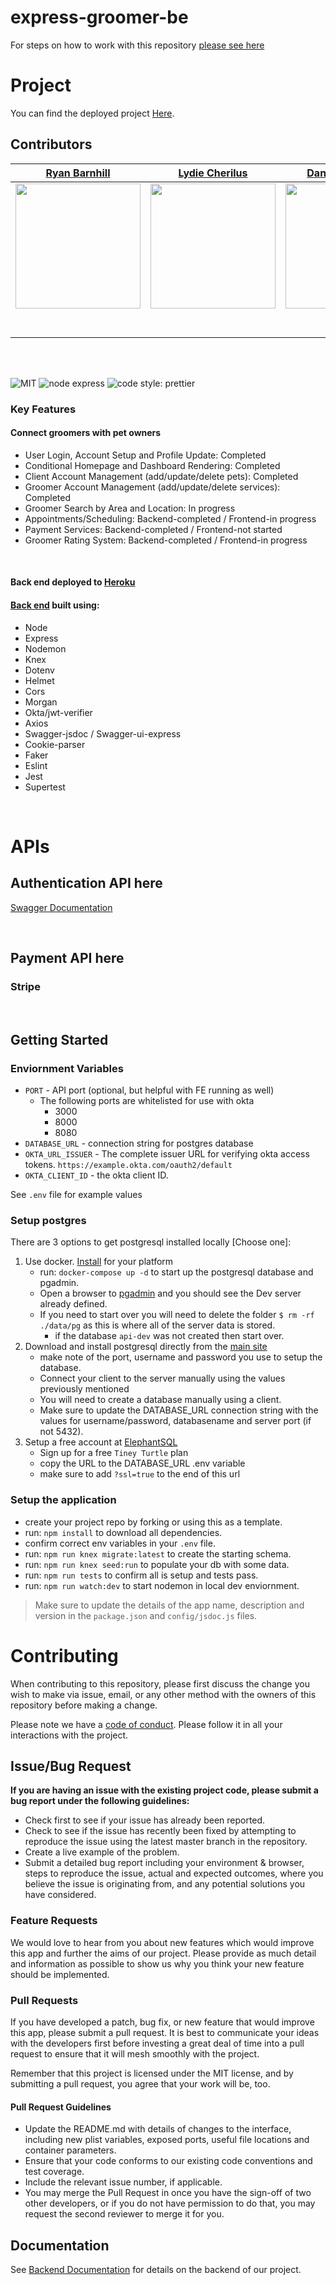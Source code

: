 # express-groomer-be

For steps on how to work with this repository [please see here](https://docs.labs.lambdaschool.com/labs-spa-starter/)


# Project

You can find the deployed project [Here](https://c.expressgroomer.dev/).

## Contributors


|                                                      [Ryan Barnhill](https://github.com/74ultra/)                                                       |                                                       [Lydie Cherilus](https://github.com/lydiecherilus)                                                        |                                                      [Daniel Kanangila](https://github.com/danielkanangila)                                                       |                                                       [Ken Ridenour](https://github.com/ken1286/)                                                        |                                                      
| :-----------------------------------------------------------------------------------------------------------------------------------------: | :-------------------------------------------------------------------------------------------------------------------------------------------: | :-----------------------------------------------------------------------------------------------------------------------------------------: | :-------------------------------------------------------------------------------------------------------------------------------------------: | 
| [<img src="https://avatars0.githubusercontent.com/u/43554945?s=400&u=6b30d3edcae818d70f8df971e4cc7728dfe701b3&v=4" width = "200" />](https://github.com/) | [<img src="https://avatars1.githubusercontent.com/u/57009304?s=400&u=0d7aeac2b88655a2bf00edc309d7755e870c194f&v=4" width = "200" />](https://github.com/) | [<img src="https://avatars2.githubusercontent.com/u/17149997?s=400&u=1ce10eb8aafdd33cb43a1d9fcc3675f8495242f5&v=4" width = "200" />](https://github.com/) | [<img src="https://avatars2.githubusercontent.com/u/44625066?s=400&u=6ccb6e3a428a150c9a6ea22f8a7065ac65e2c924&v=4" width = "200" />](https://github.com/) | 
|                                [<img src="https://github.com/favicon.ico" width="15"> ](https://github.com/74ultra/)                                |                            [<img src="https://github.com/favicon.ico" width="15"> ](https://github.com/lydiecherilus)                             |                          [<img src="https://github.com/favicon.ico" width="15"> ](https://github.com/danielkanangila)                           |                          [<img src="https://github.com/favicon.ico" width="15"> ](https://github.com/ken1286/)                           |                                                       |
|                [ <img src="https://static.licdn.com/sc/h/al2o9zrvru7aqj8e1x2rzsrca" width="15"> ](https://www.linkedin.com/in/ryanbarnhill/)                |                 [ <img src="https://static.licdn.com/sc/h/al2o9zrvru7aqj8e1x2rzsrca" width="15"> ](https://www.linkedin.com/in/lydiecherilus/)                 |                [ <img src="https://static.licdn.com/sc/h/al2o9zrvru7aqj8e1x2rzsrca" width="15"> ](https://www.linkedin.com/in/kkanangila/)                |                 [ <img src="https://static.licdn.com/sc/h/al2o9zrvru7aqj8e1x2rzsrca" width="15"> ](https://www.linkedin.com/in/kenridenour/)                 |                               |

<br>
<br>


![MIT](https://img.shields.io/packagist/l/doctrine/orm.svg)
![node express](https://img.shields.io/node/v-lts/express)
![code style: prettier](https://img.shields.io/badge/code_style-prettier-ff69b4.svg?style=flat-square)



### Key Features

#### Connect groomers with pet owners 
- User Login, Account Setup and Profile Update: Completed
- Conditional Homepage and Dashboard Rendering: Completed
- Client Account Management (add/update/delete pets): Completed
- Groomer Account Management (add/update/delete services): Completed
- Groomer Search by Area and Location: In progress
- Appointments/Scheduling: Backend-completed / Frontend-in progress
- Payment Services: Backend-completed / Frontend-not started
- Groomer Rating System: Backend-completed / Frontend-in progress

<br>

#### Back end deployed to [Heroku](https://labspt12-express-groomer-c-api.herokuapp.com/)

#### [Back end](https://labspt12-express-groomer-c-api.herokuapp.com/) built using:

- Node
- Express
- Nodemon
- Knex
- Dotenv
- Helmet
- Cors
- Morgan
- Okta/jwt-verifier
- Axios
- Swagger-jsdoc / Swagger-ui-express
- Cookie-parser
- Faker
- Eslint
- Jest
- Supertest

<br>

# APIs

## Authentication API here
[Swagger Documentation](https://labspt12-express-groomer-c-api.herokuapp.com/api-docs)

<br>

## Payment API here

### Stripe

<br>

## Getting Started

### Enviornment Variables

- `PORT` - API port (optional, but helpful with FE running as well)
  - The following ports are whitelisted for use with okta
    - 3000
    - 8000
    - 8080
- `DATABASE_URL` - connection string for postgres database
- `OKTA_URL_ISSUER` - The complete issuer URL for verifying okta access tokens. `https://example.okta.com/oauth2/default`
- `OKTA_CLIENT_ID` - the okta client ID.

See `.env` file for example values

### Setup postgres

There are 3 options to get postgresql installed locally [Choose one]:

1. Use docker. [Install](https://docs.docker.com/get-docker/) for your platform
    - run: `docker-compose up -d` to start up the postgresql database and pgadmin.
    - Open a browser to [pgadmin](http://localhost:5050/) and you should see the Dev server already defined.
    - If you need to start over you will need to delete the folder `$ rm -rf ./data/pg` as this is where all of the server data is stored.
      - if the database `api-dev` was not created then start over.
2. Download and install postgresql directly from the [main site](https://www.postgresql.org/download/)
    - make note of the port, username and password you use to setup the database.
    - Connect your client to the server manually using the values previously mentioned
    - You will need to create a database manually using a client.
    - Make sure to update the DATABASE_URL connection string with the values for username/password, databasename and server port (if not 5432).
3. Setup a free account at [ElephantSQL](https://www.elephantsql.com/plans.html)
    - Sign up for a free `Tiney Turtle` plan
    - copy the URL to the DATABASE_URL .env variable
    - make sure to add `?ssl=true` to the end of this url

### Setup the application

- create your project repo by forking or using this as a template.
- run: `npm install` to download all dependencies.
- confirm correct env variables in your `.env` file.
- run: `npm run knex migrate:latest` to create the starting schema.
- run: `npm run knex seed:run` to populate your db with some data.
- run: `npm run tests` to confirm all is setup and tests pass.
- run: `npm run watch:dev` to start nodemon in local dev enviornment.

> Make sure to update the details of the app name, description and version in
> the `package.json` and `config/jsdoc.js` files.

# Contributing

When contributing to this repository, please first discuss the change you wish to make via issue, email, or any other method with the owners of this repository before making a change.

Please note we have a [code of conduct](./CODE_OF_CONDUCT.md). Please follow it in all your interactions with the project.

## Issue/Bug Request

**If you are having an issue with the existing project code, please submit a bug report under the following guidelines:**

- Check first to see if your issue has already been reported.
- Check to see if the issue has recently been fixed by attempting to reproduce the issue using the latest master branch in the repository.
- Create a live example of the problem.
- Submit a detailed bug report including your environment & browser, steps to reproduce the issue, actual and expected outcomes, where you believe the issue is originating from, and any potential solutions you have considered.

### Feature Requests

We would love to hear from you about new features which would improve this app and further the aims of our project. Please provide as much detail and information as possible to show us why you think your new feature should be implemented.

### Pull Requests

If you have developed a patch, bug fix, or new feature that would improve this app, please submit a pull request. It is best to communicate your ideas with the developers first before investing a great deal of time into a pull request to ensure that it will mesh smoothly with the project.

Remember that this project is licensed under the MIT license, and by submitting a pull request, you agree that your work will be, too.

#### Pull Request Guidelines

- Update the README.md with details of changes to the interface, including new plist variables, exposed ports, useful file locations and container parameters.
- Ensure that your code conforms to our existing code conventions and test coverage.
- Include the relevant issue number, if applicable.
- You may merge the Pull Request in once you have the sign-off of two other developers, or if you do not have permission to do that, you may request the second reviewer to merge it for you.

## Documentation

See [Backend Documentation](https://labspt12-express-groomer-c-api.herokuapp.com/api-docs) for details on the backend of our project.
